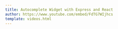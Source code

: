 ```yaml
---
title: Autocomplete Widget with Express and React
author: https://www.youtube.com/embed/FdTG7WIjhcs
template: videos.html
---
```

